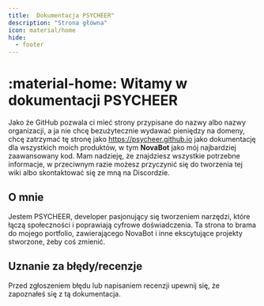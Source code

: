 ```yaml
---
title:  Dokumentacja PSYCHEER"
description: "Strona główna"
icon: material/home
hide:
  - footer
---
```

# :material-home: Witamy w dokumentacji PSYCHEER
Jako że GitHub pozwala ci mieć strony przypisane do nazwy albo nazwy organizacji, a ja nie chcę bezużytecznie wydawać pieniędzy na domeny, chcę zatrzymać tę stronę jako https://psycheer.github.io jako dokumentację dla wszystkich moich produktów, w tym **NovaBot** jako mój najbardziej zaawansowany kod.
Mam nadzieję, że znajdziesz wszystkie potrzebne informacje, w przeciwnym razie możesz przyczynić się do tworzenia tej wiki albo skontaktować się ze mną na Discordzie.

## O mnie
Jestem PSYCHEER, developer pasjonujący się tworzeniem narzędzi, które łączą społeczności i poprawiają cyfrowe doświadczenia. Ta strona to brama do mojego portfolio, zawierającego NovaBot i inne ekscytujące projekty stworzone, żeby coś zmienić.

## Uznanie za błędy/recenzje
Przed zgłoszeniem błędu lub napisaniem recenzji upewnij się, że zapoznałeś się z tą dokumentacja.
